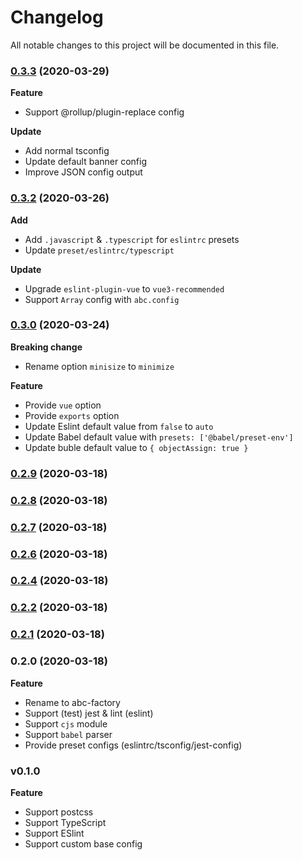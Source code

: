 
# Changelog
All notable changes to this project will be documented in this file.

### [0.3.3](https://github.com/surmon-china/abc-factory/compare/v0.3.2...v0.3.3) (2020-03-29)

**Feature**
- Support @rollup/plugin-replace config

**Update**
- Add normal tsconfig
- Update default banner config
- Improve JSON config output

### [0.3.2](https://github.com/surmon-china/abc-factory/compare/v0.3.0...v0.3.2) (2020-03-26)

**Add**
- Add `.javascript` & `.typescript` for `eslintrc` presets
- Update `preset/eslintrc/typescript`

**Update**
- Upgrade `eslint-plugin-vue` to `vue3-recommended`
- Support `Array` config with `abc.config`

### [0.3.0](https://github.com/surmon-china/abc-factory/compare/v0.2.9...v0.3.0) (2020-03-24)

**Breaking change**
- Rename option `minisize` to `minimize`

**Feature**
- Provide `vue` option
- Provide `exports` option
- Update Eslint default value from `false` to `auto`
- Update Babel default value with `presets: ['@babel/preset-env']`
- Update buble default value to `{ objectAssign: true }`

### [0.2.9](https://github.com/surmon-china/abc-factory/compare/v0.2.8...v0.2.9) (2020-03-18)

### [0.2.8](https://github.com/surmon-china/abc-factory/compare/v0.2.7...v0.2.8) (2020-03-18)

### [0.2.7](https://github.com/surmon-china/abc-factory/compare/v0.2.6...v0.2.7) (2020-03-18)

### [0.2.6](https://github.com/surmon-china/abc-factory/compare/v0.2.4...v0.2.6) (2020-03-18)

### [0.2.4](https://github.com/surmon-china/abc-factory/compare/v0.2.2...v0.2.4) (2020-03-18)

### [0.2.2](https://github.com/surmon-china/abc-factory/compare/v0.2.1...v0.2.2) (2020-03-18)

### [0.2.1](https://github.com/surmon-china/abc-factory/compare/v0.2.0...v0.2.1) (2020-03-18)

### 0.2.0 (2020-03-18)

**Feature**
- Rename to abc-factory
- Support (test) jest & lint (eslint)
- Support `cjs` module
- Support `babel` parser
- Provide preset configs (eslintrc/tsconfig/jest-config)

### v0.1.0

**Feature**
- Support postcss
- Support TypeScript
- Support ESlint
- Support custom base config
